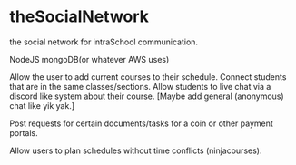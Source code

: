 # theSocialNetwork
the social network for intraSchool communication.

NodeJS mongoDB(or whatever AWS uses)

Allow the user to add current courses to their schedule.
Connect students that are in the same classes/sections.
Allow students to live chat via a discord like system about their course. [Maybe add general (anonymous) chat like yik yak.]

Post requests for certain documents/tasks for a coin or other payment portals.

Allow users to plan schedules without time conflicts (ninjacourses).
